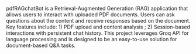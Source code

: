pdfRAGchatBot is a Retrieval-Augmented Generation (RAG) application that allows users to interact with uploaded PDF documents. Users can ask questions about the content and receive responses based on the document. 
Key features include: 1) PDF upload and content analysis ; 2) Session-based interactions with persistent chat history. 
This project leverages Groq API for language processing and is designed to be an easy-to-use solution for document-based Q&A tasks.
